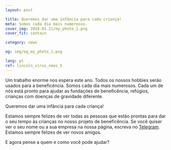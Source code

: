 ```yaml
---
layout: post

title: Queremos dar uma infância para cada criança!
meta: Somos cada dia mais numerosos.
cover_img: 2018.01.21/my_photo_1.png
cover_fit: contain

category: news

og: img/og_my_photo_1.png

lang: pt
ref: lincoln_virus_news_5
---
```


Um trabalho enorme nos espera este ano.
Todos os nossos hobbies serão usados para a beneficência.
Somos cada dia mais numerosos.
Cada um de nós está pronto para ajudar as fundações de beneficência, refúgios, crianças com doenças de gravidade diferente.

Queremos dar uma infância para cada criança!

Estamos sempre felizes de ver todas as pessoas que estão prontas para dar o seu tempo às crianças no nosso projeto de beneficência.
Se você quiser ver o seu nome ou a sua empresa na nossa página, escreva no <a href="https://t.me/chutkoy" target="_blank">Telegram</a>. Estamos sempre felizes de ver novos amigos.

E agora pense a quem e como você pode ajudar?
